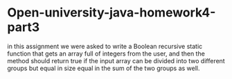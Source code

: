 # Open-university-java-homework4-part3
in this assignment we were asked to write a Boolean recursive static function that gets an array full of integers from the user, and then the method should return true if the input array can be divided into two different groups but equal in size equal in the sum of the two groups as well.
